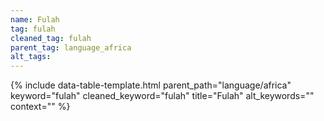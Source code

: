```yaml
---
name: Fulah
tag: fulah
cleaned_tag: fulah
parent_tag: language_africa
alt_tags: 
---
```


{% include data-table-template.html 
  parent_path="language/africa" 
  keyword="fulah" 
  cleaned_keyword="fulah" 
  title="Fulah"
  alt_keywords=""
  context=""
%}

